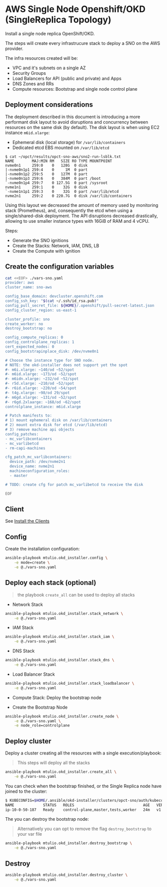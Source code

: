 # AWS Single Node Openshift/OKD (SingleReplica Topology)

Install a single node replica OpenShift/OKD.

The steps will create every infrastrucure stack to deploy a SNO on the AWS provider.

The infra resources created will be:

- VPC and it's subnets on a single AZ
- Security Groups
- Load Balancers for API (public and private) and Apps
- DNS Zones and RRs
- Compute resources: Bootstrap and single node control plane

## Deployment considerations

The deployment described in this document is introducing a more performant disk layout to avoid disruptions and concurrency between resources on the same disk (by default). The disk layout is when using EC2 instance `m6id.xlarge`:

- Ephemeral disk (local storage) for `/var/lib/containers`
- Dedicated etcd EBS mounted on `/var/lib/etcd`

```text
$ cat ~/opct/results/opct-sno-aws/sno2-run-lsblk.txt
NAME        MAJ:MIN RM   SIZE RO TYPE MOUNTPOINT
nvme0n1     259:0    0   128G  0 disk 
|-nvme0n1p1 259:4    0     1M  0 part 
|-nvme0n1p2 259:5    0   127M  0 part 
|-nvme0n1p3 259:6    0   384M  0 part /boot
`-nvme0n1p4 259:7    0 127.5G  0 part /sysroot
nvme1n1     259:1    0    32G  0 disk 
`-nvme1n1p1 259:3    0    32G  0 part /var/lib/etcd
nvme2n1     259:2    0 220.7G  0 disk /var/lib/containers
```

Using this layout we decreased the amount of memory used by monitoring stack (Prometheus), and, consequently the etcd when using a single/shared-disk deployment. The API disruptions decreased drastically, allowing to use smaller instance types with 16GiB of RAM and 4 vCPU.

Steps:

- Generate the SNO ignitions
- Create the Stacks: Network, IAM, DNS, LB
- Create the Compute with ignition


## Create the configuration variables

```bash
cat <<EOF> ./vars-sno.yaml
provider: aws
cluster_name: sno-aws

config_base_domain: devcluster.openshift.com
config_ssh_key: "$(cat ~/.ssh/id_rsa.pub)"
config_pull_secret_file: ${HOME}/.openshift/pull-secret-latest.json
config_cluster_region: us-east-1

cluster_profile: sno
create_worker: no
destroy_bootstrap: no

config_compute_replicas: 0
config_controlplane_replicas: 1
cert_expected_nodes: 0
config_bootstrapinplace_disk: /dev/nvme0n1

# Choose the instance type for SNO node.
# NOTE: the okd-installer does not support yet the spot
#- m6i.xlarge: ~140/od ~52/spot
#- m6id.xlarge: ~173/od ~52/spot
#- m6idn.xlarge: ~232/od ~52/spot
#- r5d.xlarge: ~210/od ~52/spot
#- r6id.xlarge: ~220/od ~54/spot
#- t4g.xlarge: ~98/od 29/spot
#- m6gd.xlarge: ~131/od ~52/spot
#- r6gd.2xlaarge: ~168/od ~62/spot
controlplane_instance: m6id.xlarge

# Patch manifests to:
# 1) mount ephemeral disk on /var/lib/containers
# 2) mount extra disk for etcd (/var/lib/etcd)
# 3) remove machine api objects
config_patches:
- mc_varlibcontainers
- mc_varlibetcd
- rm-capi-machines

cfg_patch_mc_varlibcontainers:
  device_path: /dev/nvme2n1
  device_name: nvme2n1
  machineconfiguration_roles:
  - master

# TODO: create cfg for patch mc_varlibetcd to receive the disk

EOF
```

## Client

See [Install the Clients](./install-openshift-install.md)

## Config

Create the installation configuration:

```bash
ansible-playbook mtulio.okd_installer.config \
    -e mode=create \
    -e @./vars-sno.yaml
```

## Deploy each stack (optional)

> the playbook `create_all` can be used to deploy all stacks

- Network Stack

```bash
ansible-playbook mtulio.okd_installer.stack_network \
    -e @./vars-sno.yaml
```

- IAM Stack


```bash
ansible-playbook mtulio.okd_installer.stack_iam \
    -e @./vars-sno.yaml
```

- DNS Stack

```bash
ansible-playbook mtulio.okd_installer.stack_dns \
    -e @./vars-sno.yaml
```

- Load Balancer Stack

```bash
ansible-playbook mtulio.okd_installer.stack_loadbalancer \
    -e @./vars-sno.yaml
```

- Compute Stack: Deploy the bootstrap node

- Create the Bootstrap Node

```bash
ansible-playbook mtulio.okd_installer.create_node \
    -e @./vars-sno.yaml \
    -e node_role=controlplane
```

## Deploy cluster

Deploy a cluster creating all the resources with a single execution/playbook:

> This steps will deploy all the stacks

```bash
ansible-playbook mtulio.okd_installer.create_all \
    -e @./vars-sno.yaml
```

You can check when the bootstrap finished, or the Single Replica node have joined to the cluster:

```bash
$ KUBECONFIG=$HOME/.ansible/okd-installer/clusters/opct-sno/auth/kubeconfig oc get nodes
NAME             STATUS   ROLES                               AGE   VERSION
ip-10-0-50-187   Ready    control-plane,master,tests,worker   24m   v1.25.4+77bec7a

```

The you can destroy the bootstrap node:

> Alternatively you can opt to remove the flag `destroy_bootstrap` to your var file

```bash
ansible-playbook mtulio.okd_installer.destroy_bootstrap \
    -e @./vars-sno.yaml
```

## Destroy

```bash
ansible-playbook mtulio.okd_installer.destroy_cluster \
    -e @./vars-sno.yaml
```

